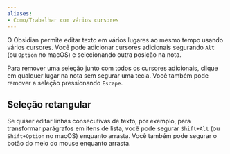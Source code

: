 ```yaml
---
aliases:
- Como/Trabalhar com vários cursores
---
```


O Obsidian permite editar texto em vários lugares ao mesmo tempo usando vários cursores. Você pode adicionar cursores adicionais segurando `Alt` (ou `Option` no macOS) e selecionando outra posição na nota.

Para remover uma seleção junto com todos os cursores adicionais, clique em qualquer lugar na nota sem segurar uma tecla. Você também pode remover a seleção pressionando `Escape`.

## Seleção retangular

Se quiser editar linhas consecutivas de texto, por exemplo, para transformar parágrafos em itens de lista, você pode segurar `Shift+Alt` (ou `Shift+Option` no macOS) enquanto arrasta. Você também pode segurar o botão do meio do mouse enquanto arrasta.